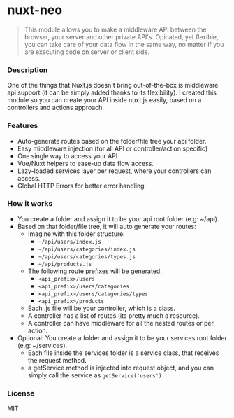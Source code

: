 # nuxt-neo

> This module allows you to make a middleware API between the browser, your server and other private API's. Opinated, yet flexible, you can take care of your data flow in the same way, no matter if you are executing code on server or client side.

### Description ###
One of the things that Nuxt.js doesn't bring out-of-the-box is middleware api support
(it can be simply added thanks to its flexibility).
I created this module so you can create your API inside nuxt.js easily, based on a controllers and actions approach.

### Features ###
- Auto-generate routes based on the folder/file tree your api folder.
- Easy middleware injection (for all API or controller/action specific)
- One single way to access your API.
- Vue/Nuxt helpers to ease-up data flow access.
- Lazy-loaded services layer per request, where your controllers can access.
- Global HTTP Errors for better error handling

### How it works ###
- You create a folder and assign it to be your api root folder (e.g: ~/api).
- Based on that folder/file tree, it will auto generate your routes:
    - Imagine with this folder structure:
        - ```~/api/users/index.js ```
        - ```~/api/users/categories/index.js ```
        - ```~/api/users/categories/types.js ```
        - ```~/api/products.js ```
    - The following route prefixes will be generated:
        - ```<api_prefix>/users ```
        - ```<api_prefix>/users/categories ```
        - ```<api_prefix>/users/categories/types ```
        - ```<api_prefix>/products ```
    - Each .js file will be your controller, which is a class.
    - A controller has a list of routes (its pretty much a resource).
    - A controller can have middleware for all the nested routes or per action.
- Optional: You create a folder and assign it to be your services root folder (e.g: ~/services).
    - Each file inside the services folder is a service class, that receives the request method.
    - a getService method is injected into request object, and you can simply call
     the service as ```getService('users')```
### License ###
MIT
